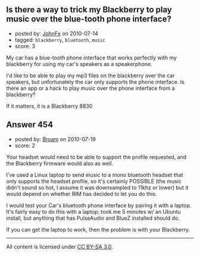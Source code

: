 ## Is there a way to trick my Blackberry to play music over the blue-tooth phone interface?

- posted by: [JohnFx](https://stackexchange.com/users/-1/55-johnfx) on 2010-07-14
- tagged: `blackberry`, `bluetooth`, `music`
- score: 3

<p>My car has a blue-tooth phone interface that works perfectly with my blackberry for using my car's speakers as a speakerphone. </p>

<p>I'd like to be able to play my mp3 files on the blackberry over the car speakers, but unfortunately the car only supports the phone interface. Is there an app or a hack to play music over the phone interface from a blackberry? </p>

<p>If it matters, it is a Blackberry 8830</p>



## Answer 454

- posted by: [Broam](https://stackexchange.com/users/-1/185-broam) on 2010-07-19
- score: 2

<p>Your headset would need to be able to support the profile requested, and the Blackberry firmware would also as well.</p>

<p>I've used a Linux laptop to send music to a mono bluetooth headset that only supports the headset profile, so it's certainly POSSIBLE (the music didn't sound so hot, I assume it was downsampled to 11khz or lower) but it would depend on whether RIM has decided to let you do this.</p>

<p>I would test your Car's bluetooth phone interface by pairing it with a laptop. It's fairly easy to do this with a laptop; took me 5 minutes w/ an Ubuntu install, but anything that has  PulseAudio and BlueZ installed should do.</p>

<p>If you can get the laptop to work, then the problem is with your Blackberry.</p>




---

All content is licensed under [CC BY-SA 3.0](https://creativecommons.org/licenses/by-sa/3.0/).

